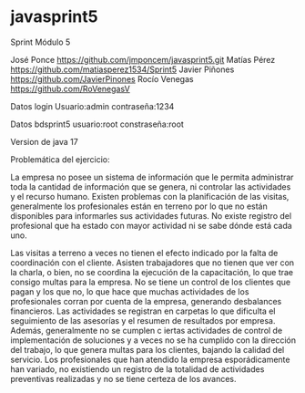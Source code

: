 # javasprint5

Sprint Módulo 5

José Ponce https://github.com/jmponcem/javasprint5.git
Matías Pérez https://github.com/matiasperez1534/Sprint5
Javier Piñones https://github.com/JavierPinones
Rocío Venegas https://github.com/RoVenegasV

Datos login
Usuario:admin
contraseña:1234 

Datos bdsprint5
usuario:root
constraseña:root

Version de java 17

Problemática del ejercicio:

La empresa no posee un sistema de información que le permita administrar toda la cantidad de información que se genera, ni controlar las actividades y el recurso humano. Existen problemas con la planificación de las visitas, generalmente los profesionales están en terreno por lo que no están disponibles para informarles sus actividades futuras. No existe registro del profesional que ha estado con mayor actividad ni se sabe dónde está cada uno.

Las visitas a terreno a veces no tienen el efecto indicado por la falta de coordinación con el cliente. Asisten trabajadores que no tienen que ver con la charla, o bien, no se coordina la ejecución de la capacitación, lo que trae consigo multas para la empresa. No se tiene un control de los clientes que pagan y los que no, lo que hace que muchas actividades de los profesionales corran por cuenta de la empresa, generando desbalances financieros. Las actividades se registran en carpetas lo que dificulta el seguimiento de las asesorías y el resumen de resultados por empresa. Además, generalmente no se cumplen c iertas actividades de control de implementación de soluciones y a veces no se ha cumplido con la dirección del trabajo, lo que genera multas para los clientes, bajando la calidad del servicio. Los profesionales que han atendido la empresa esporádicamente han variado, no existiendo un registro de la totalidad de actividades preventivas realizadas y no se tiene certeza de los avances.
